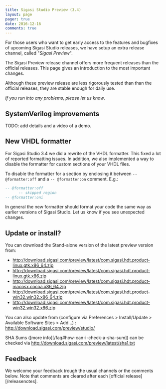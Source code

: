 ```yaml
---
title: Sigasi Studio Preview (3.4)
layout: page
pager: true
date: 2016-12-16
comments: true
---
```


For those users who want to get early access to the features and bugfixes of upcoming Sigasi Studio releases, we have setup an extra release channel, called "_Sigasi Preview_".

The Sigasi Preview release channel offers more frequent releases than the official releases. This page gives an introduction to the most important changes.

Although these preview release are less rigorously tested than than the official releases, they are stable enough for daily use.
 
_If you run into any problems, please let us know_.

## SystemVerilog improvements

TODO: add details and a video of a demo.

## New VHDL formatter

For Sigasi Studio 3.4 we did a rewrite of the VHDL formatter. This fixed a lot of reported formatting issues.
In addition, we also implemented a way to disable the formatter for custom sections of your VHDL files.

To disable the formatter for a section by enclosing it between `-- @formatter:off` and a `-- @formatter:on` comment.
E.g.:
```vhdl
-- @formatter:off
      -- skipped region
-- @formatter:oni
```

In general the new formatter should format your code the same way as earlier versions of Sigasi Studio. Let us know if you see unexpected changes.



## Update or install?

You can download the Stand-alone version of the latest preview version from:

* <http://download.sigasi.com/preview/latest/com.sigasi.hdt.product-linux.gtk.x86_64.zip>
* <http://download.sigasi.com/preview/latest/com.sigasi.hdt.product-linux.gtk.x86.zip>
* <http://download.sigasi.com/preview/latest/com.sigasi.hdt.product-macosx.cocoa.x86_64.zip>
* <http://download.sigasi.com/preview/latest/com.sigasi.hdt.product-win32.win32.x86_64.zip>
* <http://download.sigasi.com/preview/latest/com.sigasi.hdt.product-win32.win32.x86.zip>

You can also update from (configure via Preferences > Install/Update > Available Software Sites > Add...) :
  http://download.sigasi.com/preview/studio/

SHA Sums ([more info][/faq#how-can-i-check-a-sha-sum]) can be checked via <http://download.sigasi.com/preview/latest/sha1.txt>

## Feedback

We welcome your feedback trough the usual channels or the comments below. Note that comments are cleared after each [official release][/releasenotes].

